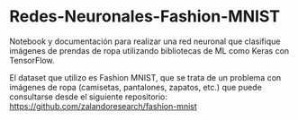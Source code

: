 # Redes-Neuronales-Fashion-MNIST
Notebook y documentación para realizar una red neuronal que clasifique imágenes de prendas de ropa utilizando bibliotecas de ML como Keras con TensorFlow.

El dataset que utilizo es Fashion MNIST, que se trata de un problema con imágenes de ropa (camisetas, pantalones, zapatos, etc.) que puede consultarse desde el siguiente repositorio: https://github.com/zalandoresearch/fashion-mnist
